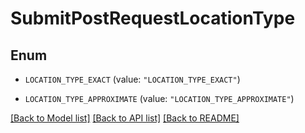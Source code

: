 # SubmitPostRequestLocationType

## Enum


* `LOCATION_TYPE_EXACT` (value: `"LOCATION_TYPE_EXACT"`)

* `LOCATION_TYPE_APPROXIMATE` (value: `"LOCATION_TYPE_APPROXIMATE"`)


[[Back to Model list]](../README.md#documentation-for-models) [[Back to API list]](../README.md#documentation-for-api-endpoints) [[Back to README]](../README.md)


